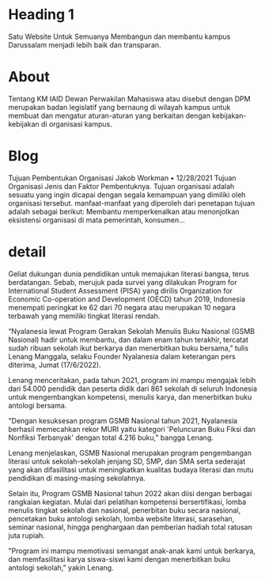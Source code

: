 # Heading 1

Satu Website Untuk Semuanya
Membangun dan membantu kampus Darussalam menjadi lebih baik dan transparan.

# About

Tentang KM IAID
Dewan Perwakilan Mahasiswa atau disebut dengan DPM merupakan badan legislatif yang bernaung di wilayah kampus untuk membuat dan mengatur aturan-aturan yang berkaitan dengan kebijakan-kebijakan di organisasi kampus. 

# Blog

Tujuan Pembentukan Organisasi
Jakob Workman • 12/28/2021
Tujuan Organisasi Jenis dan Faktor Pembentuknya. Tujuan organisasi adalah sesuatu yang ingin dicapai dengan segala kemampuan yang dimiliki oleh organisasi tersebut. manfaat-manfaat yang diperoleh dari penetapan tujuan adalah sebagai berikut: Membantu memperkenalkan atau menonjolkan eksistensi organisasi di mata pemerintah, konsumen...


# detail

Geliat dukungan dunia pendidikan untuk memajukan literasi bangsa, terus berdatangan. Sebab, merujuk pada survei yang dilakukan Program for International Student Assessment (PISA) yang dirilis Organization for Economic Co-operation and Development (OECD) tahun 2019, Indonesia menempati peringkat ke 62 dari 70 negara atau merupakan 10 negara terbawah yang memiliki tingkat literasi rendah.

“Nyalanesia lewat Program Gerakan Sekolah Menulis Buku Nasional (GSMB Nasional) hadir untuk membantu, dan dalam enam tahun terakhir, tercatat sudah ribuan sekolah ikut berkarya dan menerbitkan buku bersama,” tulis Lenang Manggala, selaku Founder Nyalanesia dalam keterangan pers diterima, Jumat (17/6/2022).

Lenang menceritakan, pada tahun 2021, program ini mampu mengajak lebih dari 54.000 pendidik dan peserta didik dari 861 sekolah di seluruh Indonesia untuk mengembangkan kompetensi, menulis karya, dan menerbitkan buku antologi bersama.

"Dengan kesuksesan program GSMB Nasional tahun 2021, Nyalanesia berhasil memecahkan rekor MURI yaitu kategori 'Peluncuran Buku Fiksi dan Nonfiksi Terbanyak' dengan total 4.216 buku," bangga Lenang.

Lenang menjelaskan, GSMB Nasional merupakan program pengembangan literasi untuk sekolah-sekolah jenjang SD, SMP, dan SMA serta sederajat yang akan difasilitasi untuk meningkatkan kualitas budaya literasi dan mutu pendidikan di masing-masing sekolahnya.

Selain itu, Program GSMB Nasional tahun 2022 akan diisi dengan berbagai rangkaian kegiatan. Mulai dari pelatihan kompetensi bersertifikasi, lomba menulis tingkat sekolah dan nasional, penerbitan buku secara nasional, pencetakan buku antologi sekolah, lomba website literasi, sarasehan, seminar nasional, hingga penghargaan dan pemberian hadiah total ratusan juta rupiah.

"Program ini mampu memotivasi semangat anak-anak kami untuk berkarya, dan memfasilitasi karya siswa-siswi kami dengan menerbitkan buku antologi sekolah,” yakin Lenang.
